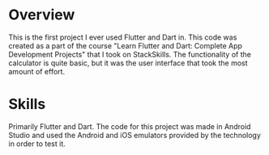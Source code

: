 # Overview

This is the first project I ever used Flutter and Dart in. This code was created as a part of the course "Learn Flutter and Dart: Complete App Development Projects" that I took on StackSkills. The functionality of the calculator is quite basic, but it was the user interface that took the most amount of effort. 

# Skills
Primarily Flutter and Dart. The code for this project was made in Android Studio and used the Android and iOS emulators provided by the technology in order to test it. 

